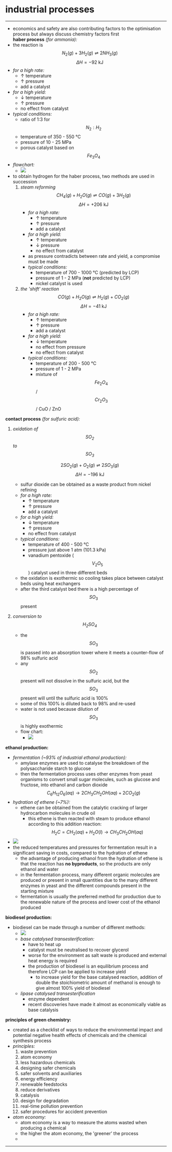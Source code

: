 # industrial processes

***

* economics and safety are also contributing factors to the optimisation process but always discuss chemistry factors first  
**haber process** _(for ammonia):_
* the reaction is $$N_2 (g) + 3H_2 (g) \rightleftharpoons 2NH_3 (g)$$ $$\Delta H = -92\text{ kJ}$$
* _for a high rate:_
  * ↑ temperature
  * ↑ pressure
  * add a catalyst
* _for a high yield:_
  * ↓ temperature
  * ↑ pressure
  * no effect from catalyst
* _typical conditions:_
  * ratio of 1:3 for $$N_2 : H_2$$
  * temperature of 350 - 550 °C
  * pressure of 10 - 25 MPa
  * porous catalyst based on $$Fe_3O_4$$
* _flowchart:_
  * ![](images/image_1.d02ac0d7.png)
* to obtain hydrogen for the haber process, two methods are used in succession  
  1. _steam reforming_  
     $$CH_4 (g) + H_2O (g) \rightleftharpoons CO (g) + 3H_2 (g)$$ $$\Delta H = +206\text{ kJ}$$
     * _for a high rate:_
       * ↑ temperature
       * ↑ pressure
       * add a catalyst
     * _for a high yield:_
       * ↑ temperature
       * ↓ pressure
       * no effect from catalyst
     * as pressure contradicts between rate and yield, a compromise must be made
     * _typical conditions:_
       * temperature of 700 - 1000 °C (predicted by LCP)
       * pressure of 1 - 2 MPa (**not** predicted by LCP)
       * nickel catalyst is used  
  2. _the 'shift' reaction_  
     $$CO (g) + H_2O (g) \rightleftharpoons H_2 (g) + CO_2 (g)$$ $$\Delta H = -41\text{ kJ}$$
     * _for a high rate:_
       * ↑ temperature
       * ↑ pressure
       * add a catalyst
     * _for a high yield:_
       * ↓ temperature
       * no effect from pressure
       * no effect from catalyst
     * _typical conditions:_
       * temperature of 200 - 500 °C
       * pressure of 1 - 2 MPa
       * mixture of $$Fe_2O_4$$ / $$Cr_2O_3$$ / CuO / ZnO

**contact process** _(for sulfuric acid):_

1. _oxidation of $$SO_2$$ to $$SO_3$$_

   $$2SO_2 (g) + O_2 (g) \rightleftharpoons 2SO_3 (g)$$ $$\Delta H = -196\text{ kJ}$$  
   * sulfur dioxide can be obtained as a waste product from nickel refining
   * _for a high rate:_
     * ↑ temperature
     * ↑ pressure
     * add a catalyst
   * _for a high yield:_
     * ↓ temperature
     * ↑ pressure
     * no effect from catalyst
   * _typical conditions:_
     * temperature of 400 - 500 °C
     * pressure just above 1 atm (101.3 kPa)
     * vanadium pentoxide ($$V_2O_5$$) catalyst used in three different beds
   * the oxidation is exothermic so cooling takes place between catalyst beds using heat exchangers
   * after the third catalyst bed there is a high percentage of $$SO_3$$ present

2. _conversion to $$H_2SO_4$$_

   * the $$SO_3$$ is passed into an absorption tower where it meets a counter-flow of 98% sulfuric acid
   * any $$SO_2$$ present will not dissolve in the sulfuric acid, but the $$SO_3$$ present will until the sulfuric acid is 100%
   * some of this 100% is diluted back to 98% and re-used
   * water is not used because dilution of $$SO_3$$ is highly exothermic
   * flow chart:
     * ![](images/image_2.927e1bdd.png)

**ethanol production:**

* _fermentation (~93% of industrial ethanol production):_
  * amylase enzymes are used to catalyse the breakdown of the polysaccharide starch to glucose
  * then the fermentation process uses other enzymes from yeast organisms to convert small sugar molecules, such as glucose and fructose, into ethanol and carbon dioxide  
    $$C_6H_{12}O_6 (aq) \rightarrow 2CH_3CH_2OH (aq) + 2CO_2 (g)$$
* _hydration of ethene (~7%):_
  * ethene can be obtained from the catalytic cracking of larger hydrocarbon molecules in crude oil
    * this ethene is then reacted with steam to produce ethanol according to this addition reaction:  
      $$H_2C=CH_2 (aq) + H_2O (l) \rightarrow CH_3CH_2OH (aq)$$
* ![](images/image_3.a15be0c0.png)
* the reduced temperatures and pressures for fermentation result in a significant saving in costs, compared to the hydration of ethene
  * the advantage of producing ethanol from the hydration of ethene is that the reaction has __no byproducts__, so the products are only ethanol and water
  * in the fermentation process, many different organic molecules are produced or present in small quantities due to the many different enzymes in yeast and the different compounds present in the starting mixture
  * fermentation is usually the preferred method for production due to the renewable nature of the process and lower cost of the ethanol produced

**biodiesel production:**

* biodiesel can be made through a number of different methods:
  * ![](images/image_4.81f28763.png)
  * _base catalysed transesterification:_
    * have to heat up
    * catalyst must be neutralised to recover glycerol
    * worse for the environment as salt waste is produced and external heat energy is required
    * the production of biodiesel is an equilibrium process and therefore LCP can be applied to increase yield
      * to increase yield for the base catalysed reaction, addition of double the stoichiometric amount of methanol is enough to give almost 100% yield of biodiesel
  * _lipase catalysed transesterification_
    * enzyme dependent
    * recent discoveries have made it almost as economically viable as base catalysis

**principles of green chemistry:**

* created as a checklist of ways to reduce the environmental impact and potential negative health effects of chemicals and the chemical synthesis process
* _principles:_
  1. waste prevention
  2. atom economy
  3. less hazardous chemicals
  4. designing safer chemicals
  5. safer solvents and auxiliaries
  6. energy efficiency
  7. renewable feedstocks
  8. reduce derivatives
  9. catalysis
  10. design for degradation
  11. real-time pollution prevention
  12. safer procedures for accident prevention
* _atom economy:_
  * atom economy is a way to measure the atoms wasted when producing a chemical
  * the higher the atom economy, the 'greener' the process
  *

***

